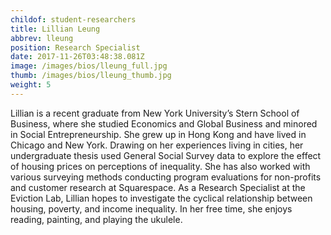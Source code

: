 ```yaml
---
childof: student-researchers
title: Lillian Leung
abbrev: lleung
position: Research Specialist
date: 2017-11-26T03:48:38.081Z
image: /images/bios/lleung_full.jpg
thumb: /images/bios/lleung_thumb.jpg
weight: 5
---
```

Lillian is a recent graduate from New York University’s Stern School of Business, where she studied Economics and Global Business and minored in Social Entrepreneurship. She grew up in Hong Kong and have lived in Chicago and New York. Drawing on her experiences living in cities, her undergraduate thesis used General Social Survey data to explore the effect of housing prices on perceptions of inequality. She has also worked with various surveying methods conducting program evaluations for non-profits and customer research at Squarespace. As a Research Specialist at the Eviction Lab, Lillian hopes to investigate the cyclical relationship between housing, poverty, and income inequality. In her free time, she enjoys reading, painting, and playing the ukulele.
